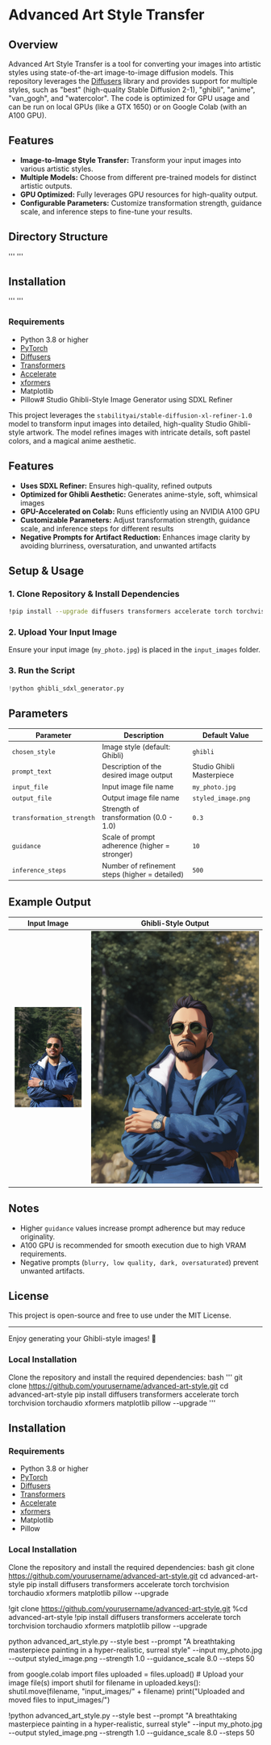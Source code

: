 # Advanced Art Style Transfer

## Overview
Advanced Art Style Transfer is a tool for converting your images into artistic styles using state-of-the-art image-to-image diffusion models. This repository leverages the [Diffusers](https://github.com/huggingface/diffusers) library and provides support for multiple styles, such as "best" (high-quality Stable Diffusion 2-1), "ghibli", "anime", "van_gogh", and "watercolor". The code is optimized for GPU usage and can be run on local GPUs (like a GTX 1650) or on Google Colab (with an A100 GPU).

## Features
- **Image-to-Image Style Transfer:** Transform your input images into various artistic styles.
- **Multiple Models:** Choose from different pre-trained models for distinct artistic outputs.
- **GPU Optimized:** Fully leverages GPU resources for high-quality output.
- **Configurable Parameters:** Customize transformation strength, guidance scale, and inference steps to fine-tune your results.

## Directory Structure
'''
'''
## Installation
'''
'''

### Requirements
- Python 3.8 or higher
- [PyTorch](https://pytorch.org/)
- [Diffusers](https://github.com/huggingface/diffusers)
- [Transformers](https://github.com/huggingface/transformers)
- [Accelerate](https://github.com/huggingface/accelerate)
- [xformers](https://github.com/facebookresearch/xformers)
- Matplotlib
- Pillow# Studio Ghibli-Style Image Generator using SDXL Refiner

This project leverages the `stabilityai/stable-diffusion-xl-refiner-1.0` model to transform input images into detailed, high-quality Studio Ghibli-style artwork. The model refines images with intricate details, soft pastel colors, and a magical anime aesthetic.

## Features
- **Uses SDXL Refiner:** Ensures high-quality, refined outputs
- **Optimized for Ghibli Aesthetic:** Generates anime-style, soft, whimsical images
- **GPU-Accelerated on Colab:** Runs efficiently using an NVIDIA A100 GPU
- **Customizable Parameters:** Adjust transformation strength, guidance scale, and inference steps for different results
- **Negative Prompts for Artifact Reduction:** Enhances image clarity by avoiding blurriness, oversaturation, and unwanted artifacts

## Setup & Usage

### 1. Clone Repository & Install Dependencies
```bash
!pip install --upgrade diffusers transformers accelerate torch torchvision torchaudio xformers
```

### 2. Upload Your Input Image
Ensure your input image (`my_photo.jpg`) is placed in the `input_images` folder.

### 3. Run the Script
```python
!python ghibli_sdxl_generator.py
```

## Parameters
| Parameter              | Description                                        | Default Value |
|------------------------|----------------------------------------------------|---------------|
| `chosen_style`        | Image style (default: Ghibli)                     | `ghibli`      |
| `prompt_text`         | Description of the desired image output           | Studio Ghibli Masterpiece |
| `input_file`          | Input image file name                             | `my_photo.jpg` |
| `output_file`         | Output image file name                            | `styled_image.png` |
| `transformation_strength` | Strength of transformation (0.0 - 1.0)       | `0.3`         |
| `guidance`            | Scale of prompt adherence (higher = stronger)     | `10`          |
| `inference_steps`     | Number of refinement steps (higher = detailed)    | `500`         |

## Example Output
| Input Image                      | Ghibli-Style Output |
|----------------------------------|--------------------|
| ![input](input_images/input.png) | ![output](output_images/styled_image.png) |

## Notes
- Higher `guidance` values increase prompt adherence but may reduce originality.
- A100 GPU is recommended for smooth execution due to high VRAM requirements.
- Negative prompts (`blurry, low quality, dark, oversaturated`) prevent unwanted artifacts.

## License
This project is open-source and free to use under the MIT License.

---
Enjoy generating your Ghibli-style images! 🚀



### Local Installation
Clone the repository and install the required dependencies:
bash
'''
git clone https://github.com/yourusername/advanced-art-style.git
cd advanced-art-style
pip install diffusers transformers accelerate torch torchvision torchaudio xformers matplotlib pillow --upgrade
'''
## Installation

### Requirements
- Python 3.8 or higher
- [PyTorch](https://pytorch.org/)
- [Diffusers](https://github.com/huggingface/diffusers)
- [Transformers](https://github.com/huggingface/transformers)
- [Accelerate](https://github.com/huggingface/accelerate)
- [xformers](https://github.com/facebookresearch/xformers)
- Matplotlib
- Pillow

### Local Installation
Clone the repository and install the required dependencies:
 bash
    git clone https://github.com/yourusername/advanced-art-style.git
    cd advanced-art-style
    pip install diffusers transformers accelerate torch torchvision torchaudio xformers matplotlib pillow --upgrade

!git clone https://github.com/yourusername/advanced-art-style.git
%cd advanced-art-style
!pip install diffusers transformers accelerate torch torchvision torchaudio xformers matplotlib pillow --upgrade

python advanced_art_style.py --style best --prompt "A breathtaking masterpiece painting in a hyper-realistic, surreal style" --input my_photo.jpg --output styled_image.png --strength 1.0 --guidance_scale 8.0 --steps 50

from google.colab import files
uploaded = files.upload()  # Upload your image file(s)
import shutil
for filename in uploaded.keys():
    shutil.move(filename, "input_images/" + filename)
print("Uploaded and moved files to input_images/")

!python advanced_art_style.py --style best --prompt "A breathtaking masterpiece painting in a hyper-realistic, surreal style" --input my_photo.jpg --output styled_image.png --strength 1.0 --guidance_scale 8.0 --steps 50
